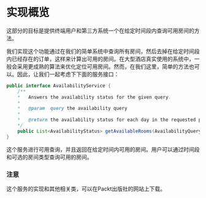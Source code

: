 # 实现概览

这部分的目标是提供终端用户和第三方系统一个在给定时间段内查询可用房间的方法。

我们实现这个功能通过在我们的简单系统中查询所有房间，然后去掉在给定时间段内已经存在的订单，这样来计算出可用的房间。在大型酒店真实使用的系统中，一般会采用更成熟的算法来优化定位可用房间。然而，在我们这里，简单的方法也可以。因此，让我们一起考虑下下面的服务接口：
```java
public interface AvailabilityService {
	/**		
	*	Answers	the	availability status	for	the	given query.		
	*		
	*	@param	query the availability query		
	*		
	*	@return	the	availability status	for	each day in	the	requested period.		
	*/		
	public List<AvailabilityStatus> getAvailableRooms(AvailabilityQuery	query); 
}
```

这个服务进行可用查询，并且返回在给定时间内可用的房间。用户可以通过时间段和可选的房间类型查询可用的房间。

### 注意
这个服务的实现和其他相关类，可以在Packt出版社的网站上下载。